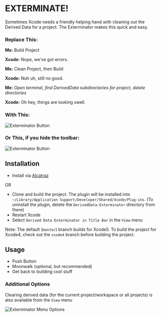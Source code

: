 # EXTERMINATE!

Sometimes Xcode needs a friendly helping hand with cleaning out the Derived Data for a project. The Exterminator makes this quick and easy.

### Replace This:

**Me:** Build Project

**Xcode:** Nope, we've got errors.

**Me:** Clean Project, then Build

**Xcode:** Nuh uh, still no good.

**Me:** _Open terminal, find DerivedData subdirectories for project, delete directories_

**Xcode:** Oh hey, things are looking swell.


### With This:

![Exterminator Button](https://github.com/kattrali/deriveddata-exterminator/raw/master/docs/exterminator.png)

### Or This, if you hide the toolbar: 

![Exterminator Button](https://github.com/kattrali/deriveddata-exterminator/raw/master/docs/exterminator+minixcode.png)

## Installation

- Install via [Alcatraz](https://github.com/mneorr/Alcatraz)

OR

- Clone and build the project. The plugin will be installed into `~/Library/Application Support/Developer/Shared/Xcode/Plug-ins`. (To uninstall the plugin, delete the `DerivedData-Exterminator` directory from there)
- Restart Xcode
- Select `Derived Data Exterminator in Title Bar` in the `View` menu

Note: The default (`master`) branch builds for Xcode5. To build the project for Xcode4, check out the `xcode4` branch before building the project.

## Usage

- Push Button
- Moonwalk (optional, but recommended)
- Get back to building cool stuff

### Additional Options

Clearing derived data (for the current project/workspace or all projects) is also available from the `View` menu

![Exterminator Menu Options](https://github.com/kattrali/deriveddata-exterminator/raw/master/docs/menu.png)
